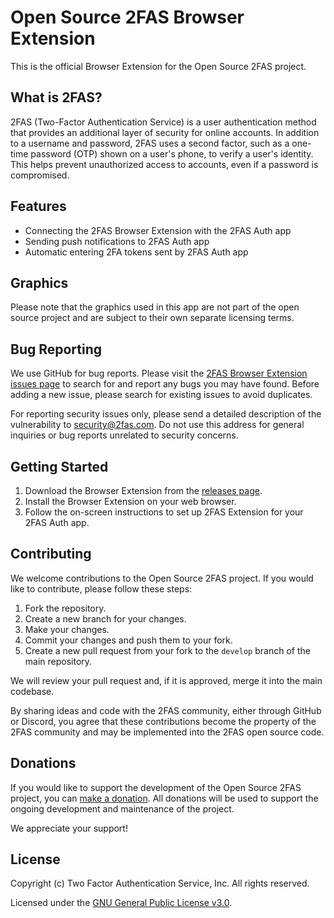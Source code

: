 # Open Source 2FAS Browser Extension

This is the official Browser Extension for the Open Source 2FAS project.

## What is 2FAS?

2FAS (Two-Factor Authentication Service) is a user authentication method that provides an additional layer of security for online accounts. In addition to a username and password, 2FAS uses a second factor, such as a one-time password (OTP) shown on a user's phone, to verify a user's identity. This helps prevent unauthorized access to accounts, even if a password is compromised.

## Features

- Connecting the 2FAS Browser Extension with the 2FAS Auth app
- Sending push notifications to 2FAS Auth app
- Automatic entering 2FA tokens sent by 2FAS Auth app

## Graphics

Please note that the graphics used in this app are not part of the open source project and are subject to their own separate licensing terms.

## Bug Reporting

We use GitHub for bug reports. Please visit the [2FAS Browser Extension issues page](https://github.com/twofas/2fas-browser-extension/issues) to search for and report any bugs you may have found. Before adding a new issue, please search for existing issues to avoid duplicates.

For reporting security issues only, please send a detailed description of the vulnerability to security@2fas.com. Do not use this address for general inquiries or bug reports unrelated to security concerns.

## Getting Started

1. Download the Browser Extension from the [releases page](https://2fas.com/be).
2. Install the Browser Extension on your web browser.
3. Follow the on-screen instructions to set up 2FAS Extension for your 2FAS Auth app.

## Contributing

We welcome contributions to the Open Source 2FAS project. If you would like to contribute, please follow these steps:

1. Fork the repository.
2. Create a new branch for your changes.
3. Make your changes.
4. Commit your changes and push them to your fork.
5. Create a new pull request from your fork to the `develop` branch of the main repository.

We will review your pull request and, if it is approved, merge it into the main codebase.

By sharing ideas and code with the 2FAS community, either through GitHub or Discord, you agree that these contributions become the property of the 2FAS community and may be implemented into the 2FAS open source code.

## Donations

If you would like to support the development of the Open Source 2FAS project, you can [make a donation](https://2fas.com/donate). All donations will be used to support the ongoing development and maintenance of the project.

We appreciate your support!

## License

Copyright (c) Two Factor Authentication Service, Inc. All rights reserved.

Licensed under the [GNU General Public License v3.0](https://www.gnu.org/licenses/gpl-3.0.en.html).
